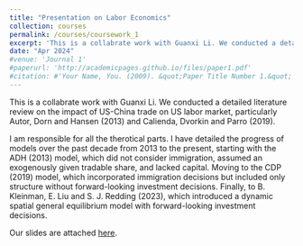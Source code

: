 ```yaml
---
title: "Presentation on Labor Economics"
collection: courses
permalink: /courses/coursework_1
excerpt: 'This is a collabrate work with Guanxi Li. We conducted a detailed literature review on the impact of US-China trade on US labor market. I am responsible for all the therotical parts.'
date: "Apr 2024"
#venue: 'Journal 1'
#paperurl: 'http://academicpages.github.io/files/paper1.pdf'
#citation: #'Your Name, You. (2009). &quot;Paper Title Number 1.&quot; <i>Journal 1</i>. 1(1).'
---
```


This is a collabrate work with Guanxi Li. We conducted a detailed literature review on the impact of US-China trade on US labor market, particularly Autor, Dorn and Hansen (2013) and Calienda, Dvorkin and Parro (2019).  

I am responsible for all the therotical parts. I have detailed the progress of models over the past decade from 2013 to the present, starting with the ADH (2013) model, which did not consider immigration, assumed an exogenously given tradable share, and lacked capital. Moving to the CDP (2019) model, which incorporated immigration decisions but included only structure without forward-looking investment decisions. Finally, to B. Kleinman, E. Liu and S. J. Redding (2023), which introduced a dynamic spatial general equilibrium model with forward-looking investment decisions.  

Our slides are attached [here](../assets/Labor_Pre_Slides.pdf).